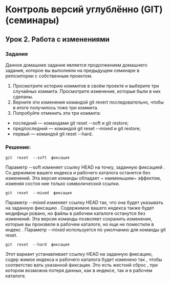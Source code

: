 # Контроль версий углублённо (GIT) (семинары)
## Урок 2. Работа с изменениями

### Задание

Данное домашнее задание является продолжением домашнего задания, которое вы выполняли на предыдущем семинаре в репозитории с собственным проектом.

1. Просмотрите историю коммитов в своём проекте и выберите три случайных коммита. Просмотрите изменения, которые были в них сделаны.
2. Верните эти изменения командой git revert последовательно, чтобы в итоге получилось тоже три коммита.
3. Попробуйте отменить эти три коммита:

* последний — командами git reset --soft и git restore;
* предпоследний — командой git reset --mixed и git restore;
* первый — командой git reset --hard.

### Решение:

    git  reset  --soft  фиксация 

Параметр --soft изменяет ссылку HEAD на точку, заданную фиксацией .  Со­
держимое вашего индекса и рабочего каталога останется без изменений. 
Эта версия команды обладает ~ наименьшим~ эффектом, изменяя состоя­
ние только символической ссылки. 

    git  reset  --mixed  фиксация 

Параметр --mixed изменяет ссылку HEAD так, что она будет указывать на 
заданную фиксацию .  Содержимое вашего индекса также будет модифици­
ровано,  но файлы в рабочем каталоге останутся без изменений. Эта версия команды позволяет сохранить изменения, которые вы произвели в рабочем каталоге, но еще не поместили в индекс .  Параметр --mixed используется по умолчанию для команды git reset. 

    git  reset  --hard  фиксация 

Этот вариант устанавливает ссылку HEAD на заданную фиксацию, содер­
жимое индекса и рабочего каталога будет изменено так ,  чтобы соответство­ вать указанной фиксации. Это есть жесткий сброс ,  при котором возможна потеря данных,  как в индексе, так и в рабочем каталоге. 

